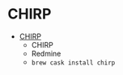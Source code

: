 # CHIRP
- [CHIRP](https://chirp.danplanet.com/projects/chirp/wiki/Home)
  -  CHIRP
  - Redmine
  - `brew cask install chirp`
